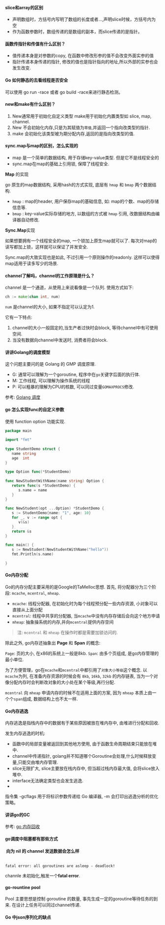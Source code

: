 #### slice和array的区别

-   声明数组时，方括号内写明了数组的长度或者...,声明slice时候，方括号内为空
-   作为函数参数时，数组传递的是数组的副本，而slice传递的是指针。


#### 函数传指针和传值有什么区别？

- 值传递本身是对参数的copy, 在函数中修改形参的值不会改变外面实参的值
- 指针传递本身传递的指针, 修改的值也是指针指向的地址,所以外部的实参也会发生改变.


#### Go 如何静态的去看线程是否安全

可以使用 go run -race 或者 go build -race来进行静态检测。


#### new和make有什么区别？

1. New通常用于初始化自定义类型 make用于初始化内置类型如 slice, map, channel.
2. New 不会初始化内存,只是为其赋值为`零值`,并返回一个指向改类型的指针.
3. make 会初始化该类型被为期分配内存,返回的是指向改类型的值.


#### sync.map与map的区别，怎么实现的

- map 是一个简单的数据结构, 用于存储key-value类型. 但是它不是线程安全的
- sync.map在map的基础上引用锁, 保障了线程安全.

**Map** 的实现

go 原生的map数据结构, 采用hash的方式实现, 底层有 `hmap` 和 `bmap` 两个数据结构.

- `hmap` : map的header, 用户保存map的基础信息, 如: map的个数、map的存储信息等.
- `bmap` : key-value实际存储的地方,  以数组的方式被 `hmap` 引用, 改数据结构由编译器自动修改.

**Sync.Map**实现

如果想要拥有一个线程安全的map, 一个锁加上原生map就可以了. 每次对map的读写都加上锁，这样就可以保证了并发安全.

Sync.map的大致实现也是如此, 不过引用一个原则操作的readonly. 这样可以使得map适用于读多写少的场景.


#### channel了解吗，channel的工作原理是什么？

channel 是一个通道，从使用上来说看像是一个队列. 使用方式如下:

```go
ch := make(chan int, num)
```

`num` 是channel的大小, 如果不指定可以认定为1.

它有一下特点:

1. channel的大小一般固定的,当生产者过快时会block, 等待channel中有可使用空间.
2. 当没有数据向channel中发送时, 消费者将会block.



#### 讲讲Golang的调度模型

这个问题主要问的是 Golang 的 GMP 调度原理.

- G:  通常可以理解为一个goroutine, 程序中在`go`关键字后面的执行体.
- M: 工作线程, 可以理解为操作系统的线程
- P: 可以粗暴的理解为CPU的核数, 可以同过变量`GOMAXPROCS`修改.

参考: [Golang 调度](https://zhuanlan.zhihu.com/p/352964026)


#### go 怎么实现func的自定义参数  

使用 function option 功能实现.

```go
package main  
  
import "fmt"  
  
type StudentDemo struct {  
   name string  
   age  int  
}  
  
type Option func(*StudentDemo)  
  
func NewStudentWithName(name string) Option {  
   return func(s *StudentDemo) {  
      s.name = name  
   }  
}  
  
func NewStudent(opt ...Option) *StudentDemo {  
   s := StudentDemo{name: "1", age: 10}  
   for _, v := range opt {  
      v(&s)  
   }  
   return &s  
}  
  
func main() {  
   s := NewStudent(NewStudentWithName("hello"))  
   fmt.Println(s.name)  
  
}
```



#### Go内存分配

Go的内存分配主要采用的是Google的TaMelloc思想.  首先, 将分配器分为三个阶段: `mcache`, `mcentral`, `mheap`.  

- `mcache`: 线程分配器, 在初始化时为每个线程预分配一些内存资源, 小对象可以直接从上面分配
- `mcentral`: 线程中共享的分配器, 当`mcache`中没有内存存储后会向这个地方申请
- `mheap`: 抽象操系统的内存,并向`mcentral`提供内存空间

> 注: `mcentral` 和 `mheap` 在操作时都是需要加锁访问的.

除此之外, go内存还抽象出 **Page** 和 **Span** 的概念:

`Page`:  页的大小, 在x86的系统上一般是8kb.
`Span`:  由多个页组成, 是go内存管理的最小单位.

为了方便管理，go在`mcache`和`mcentral`中都引用了`对象大小等级`这个概念. 以`mcache`为列,  在准备内存资源的时候会有 `8kb`, `16kb`, `32kb` 的内存链表, 当为一个对像分配内存时会判断改对象的大小处在某个等级,再行分配.

`mcentral` 向 `mheap` 申请内存的时候不在适用上面的方案, 因为 `mheap` 本质上由一个个`span`组成, 数据结构上也不太一样.


#### Go内存逃逸

内存逃逸是指栈内存中的数据有于某些原因被放在堆内存中, 由堆进行分配和回收.

发生内存逃逸的时机:

- 函数中的局部变量被返回到其他地方使用, 由于函数生命周期结束只能放在堆中.
- channel中传递指针, golang并不知道哪个Goroutine会处理,什么时候释放变量,只能交由堆内存管理.
- slice无限扩大,  slice主要放在栈内存中, 但当超过栈内存最大值, 会将slice放入堆中.
- interface无法确定类型也会发生逃逸.
- 
指令集 -gcflags 用于将标识参数传递给 Go 编译器, -m 会打印出逃逸分析的优化策略。




#### 讲讲go的GC  

参考: [go 内存回收](https://zhuanlan.zhihu.com/p/297177002)


#### go调度中阻塞都有那些方式


####  向为 nil 的 channel 发送数据会怎么样

```shell

fatal error: all goroutines are asleep - deadlock!

```

channle 未初始化,触发一个**fatal error**.


#### go-rountine pool

Pool 主要思想是控制 goroutine 的数量, 事先生成一定的goroutine等待任务的到来. 在设计上任务可以同过channel传递.



#### Go 中json序列化的缺点

